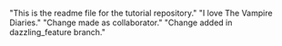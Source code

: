 "This is the readme file for the tutorial repository."
"I love The Vampire Diaries."
"Change made as collaborator."
"Change added in dazzling_feature branch."